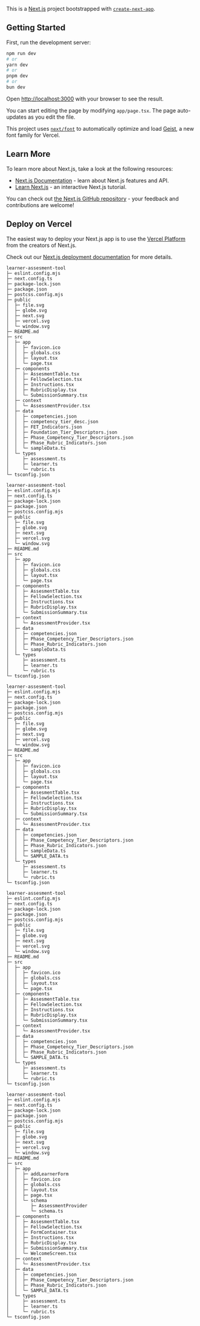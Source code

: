 This is a [Next.js](https://nextjs.org) project bootstrapped with [`create-next-app`](https://nextjs.org/docs/app/api-reference/cli/create-next-app).

## Getting Started

First, run the development server:

```bash
npm run dev
# or
yarn dev
# or
pnpm dev
# or
bun dev
```

Open [http://localhost:3000](http://localhost:3000) with your browser to see the result.

You can start editing the page by modifying `app/page.tsx`. The page auto-updates as you edit the file.

This project uses [`next/font`](https://nextjs.org/docs/app/building-your-application/optimizing/fonts) to automatically optimize and load [Geist](https://vercel.com/font), a new font family for Vercel.

## Learn More

To learn more about Next.js, take a look at the following resources:

- [Next.js Documentation](https://nextjs.org/docs) - learn about Next.js features and API.
- [Learn Next.js](https://nextjs.org/learn) - an interactive Next.js tutorial.

You can check out [the Next.js GitHub repository](https://github.com/vercel/next.js) - your feedback and contributions are welcome!

## Deploy on Vercel

The easiest way to deploy your Next.js app is to use the [Vercel Platform](https://vercel.com/new?utm_medium=default-template&filter=next.js&utm_source=create-next-app&utm_campaign=create-next-app-readme) from the creators of Next.js.

Check out our [Next.js deployment documentation](https://nextjs.org/docs/app/building-your-application/deploying) for more details.

```
learner-assesment-tool
├─ eslint.config.mjs
├─ next.config.ts
├─ package-lock.json
├─ package.json
├─ postcss.config.mjs
├─ public
│  ├─ file.svg
│  ├─ globe.svg
│  ├─ next.svg
│  ├─ vercel.svg
│  └─ window.svg
├─ README.md
├─ src
│  ├─ app
│  │  ├─ favicon.ico
│  │  ├─ globals.css
│  │  ├─ layout.tsx
│  │  └─ page.tsx
│  ├─ components
│  │  ├─ AssesmentTable.tsx
│  │  ├─ FellowSelection.tsx
│  │  ├─ Instructions.tsx
│  │  ├─ RubricDisplay.tsx
│  │  └─ SubmissionSummary.tsx
│  ├─ context
│  │  └─ AssessmentProvider.tsx
│  ├─ data
│  │  ├─ competencies.json
│  │  ├─ competency_tier_desc.json
│  │  ├─ FET_Indicators.json
│  │  ├─ Foundation_Tier_Descriptors.json
│  │  ├─ Phase_Competency_Tier_Descriptors.json
│  │  ├─ Phase_Rubric_Indicators.json
│  │  └─ sampleData.ts
│  └─ types
│     ├─ assessment.ts
│     ├─ learner.ts
│     └─ rubric.ts
└─ tsconfig.json

```
```
learner-assesment-tool
├─ eslint.config.mjs
├─ next.config.ts
├─ package-lock.json
├─ package.json
├─ postcss.config.mjs
├─ public
│  ├─ file.svg
│  ├─ globe.svg
│  ├─ next.svg
│  ├─ vercel.svg
│  └─ window.svg
├─ README.md
├─ src
│  ├─ app
│  │  ├─ favicon.ico
│  │  ├─ globals.css
│  │  ├─ layout.tsx
│  │  └─ page.tsx
│  ├─ components
│  │  ├─ AssesmentTable.tsx
│  │  ├─ FellowSelection.tsx
│  │  ├─ Instructions.tsx
│  │  ├─ RubricDisplay.tsx
│  │  └─ SubmissionSummary.tsx
│  ├─ context
│  │  └─ AssessmentProvider.tsx
│  ├─ data
│  │  ├─ competencies.json
│  │  ├─ Phase_Competency_Tier_Descriptors.json
│  │  ├─ Phase_Rubric_Indicators.json
│  │  └─ sampleData.ts
│  └─ types
│     ├─ assessment.ts
│     ├─ learner.ts
│     └─ rubric.ts
└─ tsconfig.json

```
```
learner-assesment-tool
├─ eslint.config.mjs
├─ next.config.ts
├─ package-lock.json
├─ package.json
├─ postcss.config.mjs
├─ public
│  ├─ file.svg
│  ├─ globe.svg
│  ├─ next.svg
│  ├─ vercel.svg
│  └─ window.svg
├─ README.md
├─ src
│  ├─ app
│  │  ├─ favicon.ico
│  │  ├─ globals.css
│  │  ├─ layout.tsx
│  │  └─ page.tsx
│  ├─ components
│  │  ├─ AssesmentTable.tsx
│  │  ├─ FellowSelection.tsx
│  │  ├─ Instructions.tsx
│  │  ├─ RubricDisplay.tsx
│  │  └─ SubmissionSummary.tsx
│  ├─ context
│  │  └─ AssessmentProvider.tsx
│  ├─ data
│  │  ├─ competencies.json
│  │  ├─ Phase_Competency_Tier_Descriptors.json
│  │  ├─ Phase_Rubric_Indicators.json
│  │  ├─ sampleData.ts
│  │  └─ SAMPLE_DATA.ts
│  └─ types
│     ├─ assessment.ts
│     ├─ learner.ts
│     └─ rubric.ts
└─ tsconfig.json

```
```
learner-assesment-tool
├─ eslint.config.mjs
├─ next.config.ts
├─ package-lock.json
├─ package.json
├─ postcss.config.mjs
├─ public
│  ├─ file.svg
│  ├─ globe.svg
│  ├─ next.svg
│  ├─ vercel.svg
│  └─ window.svg
├─ README.md
├─ src
│  ├─ app
│  │  ├─ favicon.ico
│  │  ├─ globals.css
│  │  ├─ layout.tsx
│  │  └─ page.tsx
│  ├─ components
│  │  ├─ AssesmentTable.tsx
│  │  ├─ FellowSelection.tsx
│  │  ├─ Instructions.tsx
│  │  ├─ RubricDisplay.tsx
│  │  └─ SubmissionSummary.tsx
│  ├─ context
│  │  └─ AssessmentProvider.tsx
│  ├─ data
│  │  ├─ competencies.json
│  │  ├─ Phase_Competency_Tier_Descriptors.json
│  │  ├─ Phase_Rubric_Indicators.json
│  │  └─ SAMPLE_DATA.ts
│  └─ types
│     ├─ assessment.ts
│     ├─ learner.ts
│     └─ rubric.ts
└─ tsconfig.json

```
```
learner-assesment-tool
├─ eslint.config.mjs
├─ next.config.ts
├─ package-lock.json
├─ package.json
├─ postcss.config.mjs
├─ public
│  ├─ file.svg
│  ├─ globe.svg
│  ├─ next.svg
│  ├─ vercel.svg
│  └─ window.svg
├─ README.md
├─ src
│  ├─ app
│  │  ├─ addLearnerForm
│  │  ├─ favicon.ico
│  │  ├─ globals.css
│  │  ├─ layout.tsx
│  │  ├─ page.tsx
│  │  └─ schema
│  │     ├─ AssessmentProvider
│  │     └─ schema.ts
│  ├─ components
│  │  ├─ AssesmentTable.tsx
│  │  ├─ FellowSelection.tsx
│  │  ├─ FormContainer.tsx
│  │  ├─ Instructions.tsx
│  │  ├─ RubricDisplay.tsx
│  │  ├─ SubmissionSummary.tsx
│  │  └─ WelcomeScreen.tsx
│  ├─ context
│  │  └─ AssessmentProvider.tsx
│  ├─ data
│  │  ├─ competencies.json
│  │  ├─ Phase_Competency_Tier_Descriptors.json
│  │  ├─ Phase_Rubric_Indicators.json
│  │  └─ SAMPLE_DATA.ts
│  └─ types
│     ├─ assessment.ts
│     ├─ learner.ts
│     └─ rubric.ts
└─ tsconfig.json

```
